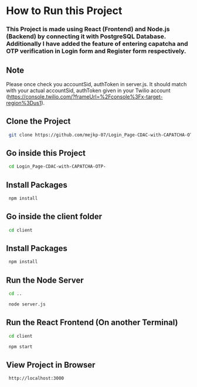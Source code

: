 
# How to Run this Project






### This Project is made using React (Frontend) and Node.js (Backend) by connecting it with PostgreSQL Database. Additionally I have added the feature of entering capatcha and OTP verification in Login form and Register form respectively. 

## Note

Please once check you accountSid, authToken in server.js. It should match with your actual accountSid, authToken given in your Twilio account (https://console.twilio.com/?frameUrl=%2Fconsole%3Fx-target-region%3Dus1). 

## Clone the Project
```bash
 git clone https://github.com/mejkp-07/Login_Page-CDAC-with-CAPATCHA-OTP-.git
```
## Go inside this Project

```bash
 cd Login_Page-CDAC-with-CAPATCHA-OTP-
 ```
 ## Install Packages

```bash
 npm install
 ```
 ## Go inside the client folder

```bash
 cd client
 ```
 ## Install Packages

```bash
 npm install
 ```

 ## Run the Node Server
```bash
 cd ..
 ```
```bash
 node server.js
 ```
 ## Run the React Frontend (On another Terminal)
```bash
 cd client
 ```
```bash
 npm start
 ```
 ## View Project in Browser
```bash
 http://localhost:3000
 ```

